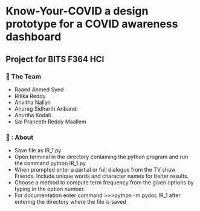 # Know-Your-COVID a design prototype for a COVID awareness dashboard

## Project for BITS F364 HCI

### :busts_in_silhouette: The Team
* Raaed Ahmed Syed
* Ritika Reddy
* Anvitha Nallan
* Anurag Sidharth Aribandi
* Anuriha Kodali
* Sai Praneeth Reddy Maallem

### 🔎 : About
* Save file as IR_1.py
* Open terminal in the directory containing the python program and run the command python IR_1.py
* When prompted enter a partial or full dialogue from the TV show Friends. Include unique words and character names for better results.
* Choose a method to compute term frequency from the given options by typing in the option number.
* For documentation enter command >>>python -m pydoc IR_1 after entering the directory where the file is saved
